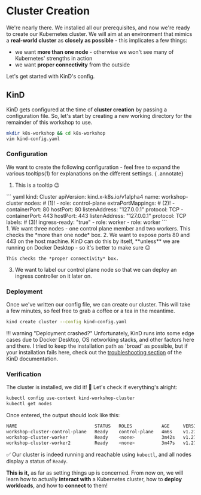 # Cluster Creation

We're nearly there. We installed all our prerequisites, and now we're ready to create our Kubernetes cluster. We will aim at an environment that mimics a **real-world cluster** as **closely as possible** - this implicates a few things:

- we want **more than one node** - otherwise we won't see many of Kubernetes' strengths in action
- we want **proper connectivity** from the outside

Let's get started with KinD's config.

## KinD

KinD gets configured at the time of **cluster creation** by passing a configuration file. So, let's start by creating a new working directory for the remainder of this workshop to use.

```bash
mkdir k8s-workshop && cd k8s-workshop
vim kind-config.yaml
```

### Configuration

We want to create the following configuration - feel free to expand the various tooltips(1) for explanations on the different settings.
{ .annotate}

1. This is a tooltip 😉

<div class="annotate" markdown>
``` yaml
kind: Cluster
apiVersion: kind.x-k8s.io/v1alpha4
name: workshop-cluster
nodes: # (1)!
  - role: control-plane
    extraPortMappings: # (2)!
      - containerPort: 80
        hostPort: 80
        listenAddress: "127.0.0.1"
        protocol: TCP
      - containerPort: 443
        hostPort: 443
        listenAddress: "127.0.0.1"
        protocol: TCP
    labels: # (3)!
        ingress-ready: "true"
  - role: worker
  - role: worker
```
</div>
1.  We want three nodes - one control plane member and two workers. This checks the *more than one node* box.
2.  We want to expose ports 80 and 443 on the host machine. KinD can do this by itself, **unless** we are running on Docker Desktop - so it's better to make sure 😉
    
    This checks the *proper connectivity* box.

3.  We want to label our control plane node so that we can deploy an ingress controller on it later on.

### Deployment

Once we've written our config file, we can create our cluster. This will take a few minutes, so feel free to grab a coffee or a tea in the meantime.

```bash
kind create cluster --config kind-config.yaml
```

!!! warning "Deployment crashed?"
    Unfortunately, KinD runs into some edge cases due to Docker Desktop, OS networking stacks, and other factors here and there. I tried to keep the installation path as 'broad' as possible, but if your installation fails here, check out the [troubleshooting section](https://kind.sigs.k8s.io/docs/user/known-issues/) of the KinD documentation.

### Verification

The cluster is installed, we did it! 🥳 Let's check if everything's alright:

```bash
kubectl config use-context kind-workshop-cluster
kubectl get nodes 
```

Once entered, the output should look like this:

```bash
NAME                             STATUS   ROLES           AGE     VERSION
workshop-cluster-control-plane   Ready    control-plane   4m6s    v1.27.3
workshop-cluster-worker          Ready    <none>          3m42s   v1.27.3
workshop-cluster-worker2         Ready    <none>          3m47s   v1.27.3
```

✅ Our cluster is indeed running and reachable using `kubectl`, and all nodes display a status of `Ready`.

**This is it,** as far as setting things up is concerned. From now on, we will learn how to actually **interact with** a Kubernetes cluster, how to **deploy workloads**, and how to **connect** to them!
